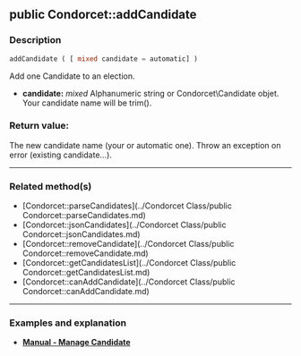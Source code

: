 ## public Condorcet::addCandidate

### Description    

```php
addCandidate ( [ mixed candidate = automatic] )
```

Add one Candidate to an election.    
- **candidate:** *mixed* Alphanumeric string or Condorcet\Candidate objet. Your candidate name will be trim().



### Return value:   

The new candidate name (your or automatic one). Throw an exception on error (existing candidate...).


---------------------------------------

### Related method(s)      

* [Condorcet::parseCandidates](../Condorcet Class/public Condorcet::parseCandidates.md)    
* [Condorcet::jsonCandidates](../Condorcet Class/public Condorcet::jsonCandidates.md)    
* [Condorcet::removeCandidate](../Condorcet Class/public Condorcet::removeCandidate.md)    
* [Condorcet::getCandidatesList](../Condorcet Class/public Condorcet::getCandidatesList.md)    
* [Condorcet::canAddCandidate](../Condorcet Class/public Condorcet::canAddCandidate.md)    

---------------------------------------

### Examples and explanation

* **[Manual - Manage Candidate](https://github.com/julien-boudry/Condorcet/wiki/II-%23-A.-Create-an-Election-%23-2.-Create-Candidates)**    
